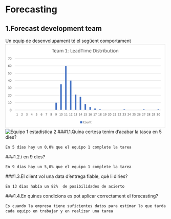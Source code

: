 # Forecasting
## 1.Forecast development team
Un equip de desenvolupament té el següent comportament
    ![Equipo 1 estadistica 1](forecastingequipo1,1.png)
    ![Equipo 1 estadistica 2](forecastingequipo1,2.png)
###1.1.Quina certesa tenim d’acabar la tasca en 5 dies?

    En 5 días hay un 0,0% que el equipo 1 complete la tarea

###1.2.i en 9 dies?

    En 9 días hay un 5,0% que el equipo 1 complete la tarea

###1.3.El client vol una data d’entrega fiable, què li diries?

    En 13 dias había un 82%  de posibilidades de acierto

###1.4.En quines condicions es pot aplicar correctament el forecasting?

    Es cuando la empresa tiene suficientes datos para estimar lo que tarda cada equipo en trabajar y en realizar una tarea

